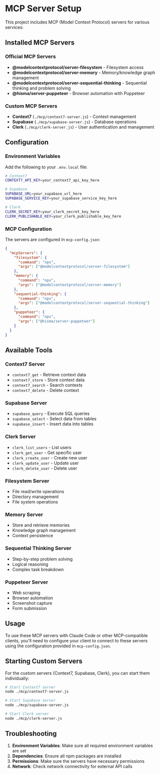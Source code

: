 # MCP Server Setup

This project includes MCP (Model Context Protocol) servers for various services:

## Installed MCP Servers

### Official MCP Servers
- **@modelcontextprotocol/server-filesystem** - Filesystem access
- **@modelcontextprotocol/server-memory** - Memory/knowledge graph management
- **@modelcontextprotocol/server-sequential-thinking** - Sequential thinking and problem solving
- **@hisma/server-puppeteer** - Browser automation with Puppeteer

### Custom MCP Servers
- **Context7** (`./mcp/context7-server.js`) - Context management
- **Supabase** (`./mcp/supabase-server.js`) - Database operations
- **Clerk** (`./mcp/clerk-server.js`) - User authentication and management

## Configuration

### Environment Variables

Add the following to your `.env.local` file:

```bash
# Context7
CONTEXT7_API_KEY=your_context7_api_key_here

# Supabase
SUPABASE_URL=your_supabase_url_here
SUPABASE_SERVICE_KEY=your_supabase_service_key_here

# Clerk
CLERK_SECRET_KEY=your_clerk_secret_key_here
CLERK_PUBLISHABLE_KEY=your_clerk_publishable_key_here
```

### MCP Configuration

The servers are configured in `mcp-config.json`:

```json
{
  "mcpServers": {
    "filesystem": {
      "command": "npx",
      "args": ["@modelcontextprotocol/server-filesystem"]
    },
    "memory": {
      "command": "npx",
      "args": ["@modelcontextprotocol/server-memory"]
    },
    "sequential-thinking": {
      "command": "npx",
      "args": ["@modelcontextprotocol/server-sequential-thinking"]
    },
    "puppeteer": {
      "command": "npx",
      "args": ["@hisma/server-puppeteer"]
    }
  }
}
```

## Available Tools

### Context7 Server
- `context7_get` - Retrieve context data
- `context7_store` - Store context data
- `context7_search` - Search contexts
- `context7_delete` - Delete context

### Supabase Server
- `supabase_query` - Execute SQL queries
- `supabase_select` - Select data from tables
- `supabase_insert` - Insert data into tables

### Clerk Server
- `clerk_list_users` - List users
- `clerk_get_user` - Get specific user
- `clerk_create_user` - Create new user
- `clerk_update_user` - Update user
- `clerk_delete_user` - Delete user

### Filesystem Server
- File read/write operations
- Directory management
- File system operations

### Memory Server
- Store and retrieve memories
- Knowledge graph management
- Context persistence

### Sequential Thinking Server
- Step-by-step problem solving
- Logical reasoning
- Complex task breakdown

### Puppeteer Server
- Web scraping
- Browser automation
- Screenshot capture
- Form submission

## Usage

To use these MCP servers with Claude Code or other MCP-compatible clients, you'll need to configure your client to connect to these servers using the configuration provided in `mcp-config.json`.

## Starting Custom Servers

For the custom servers (Context7, Supabase, Clerk), you can start them individually:

```bash
# Start Context7 server
node ./mcp/context7-server.js

# Start Supabase server
node ./mcp/supabase-server.js

# Start Clerk server
node ./mcp/clerk-server.js
```

## Troubleshooting

1. **Environment Variables**: Make sure all required environment variables are set
2. **Dependencies**: Ensure all npm packages are installed
3. **Permissions**: Make sure the servers have necessary permissions
4. **Network**: Check network connectivity for external API calls